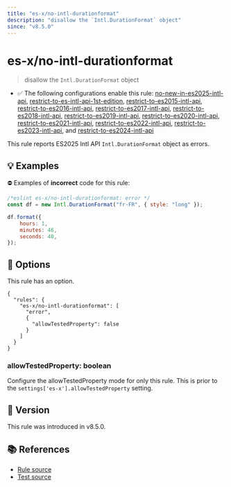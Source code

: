 ```yaml
---
title: "es-x/no-intl-durationformat"
description: "disallow the `Intl.DurationFormat` object"
since: "v8.5.0"
---
```


# es-x/no-intl-durationformat
> disallow the `Intl.DurationFormat` object

- ✅ The following configurations enable this rule: [no-new-in-es2025-intl-api], [restrict-to-es-intl-api-1st-edition], [restrict-to-es2015-intl-api], [restrict-to-es2016-intl-api], [restrict-to-es2017-intl-api], [restrict-to-es2018-intl-api], [restrict-to-es2019-intl-api], [restrict-to-es2020-intl-api], [restrict-to-es2021-intl-api], [restrict-to-es2022-intl-api], [restrict-to-es2023-intl-api], and [restrict-to-es2024-intl-api]

This rule reports ES2025 Intl API `Intl.DurationFormat` object as errors.

## 💡 Examples

⛔ Examples of **incorrect** code for this rule:

<eslint-playground type="bad">

```js
/*eslint es-x/no-intl-durationformat: error */
const df = new Intl.DurationFormat("fr-FR", { style: "long" });

df.format({
    hours: 1,
    minutes: 46,
    seconds: 40,
});
```

</eslint-playground>

## 🔧 Options

This rule has an option.

```jsonc
{
  "rules": {
    "es-x/no-intl-durationformat": [
      "error",
      {
        "allowTestedProperty": false
      }
    ]
  }
}
```

### allowTestedProperty: boolean

Configure the allowTestedProperty mode for only this rule.
This is prior to the `settings['es-x'].allowTestedProperty` setting.

## 🚀 Version

This rule was introduced in v8.5.0.

## 📚 References

- [Rule source](https://github.com/eslint-community/eslint-plugin-es-x/blob/master/lib/rules/no-intl-durationformat.js)
- [Test source](https://github.com/eslint-community/eslint-plugin-es-x/blob/master/tests/lib/rules/no-intl-durationformat.js)

[no-new-in-es2025-intl-api]: ../configs/index.md#no-new-in-es2025-intl-api
[restrict-to-es-intl-api-1st-edition]: ../configs/index.md#restrict-to-es-intl-api-1st-edition
[restrict-to-es2015-intl-api]: ../configs/index.md#restrict-to-es2015-intl-api
[restrict-to-es2016-intl-api]: ../configs/index.md#restrict-to-es2016-intl-api
[restrict-to-es2017-intl-api]: ../configs/index.md#restrict-to-es2017-intl-api
[restrict-to-es2018-intl-api]: ../configs/index.md#restrict-to-es2018-intl-api
[restrict-to-es2019-intl-api]: ../configs/index.md#restrict-to-es2019-intl-api
[restrict-to-es2020-intl-api]: ../configs/index.md#restrict-to-es2020-intl-api
[restrict-to-es2021-intl-api]: ../configs/index.md#restrict-to-es2021-intl-api
[restrict-to-es2022-intl-api]: ../configs/index.md#restrict-to-es2022-intl-api
[restrict-to-es2023-intl-api]: ../configs/index.md#restrict-to-es2023-intl-api
[restrict-to-es2024-intl-api]: ../configs/index.md#restrict-to-es2024-intl-api
